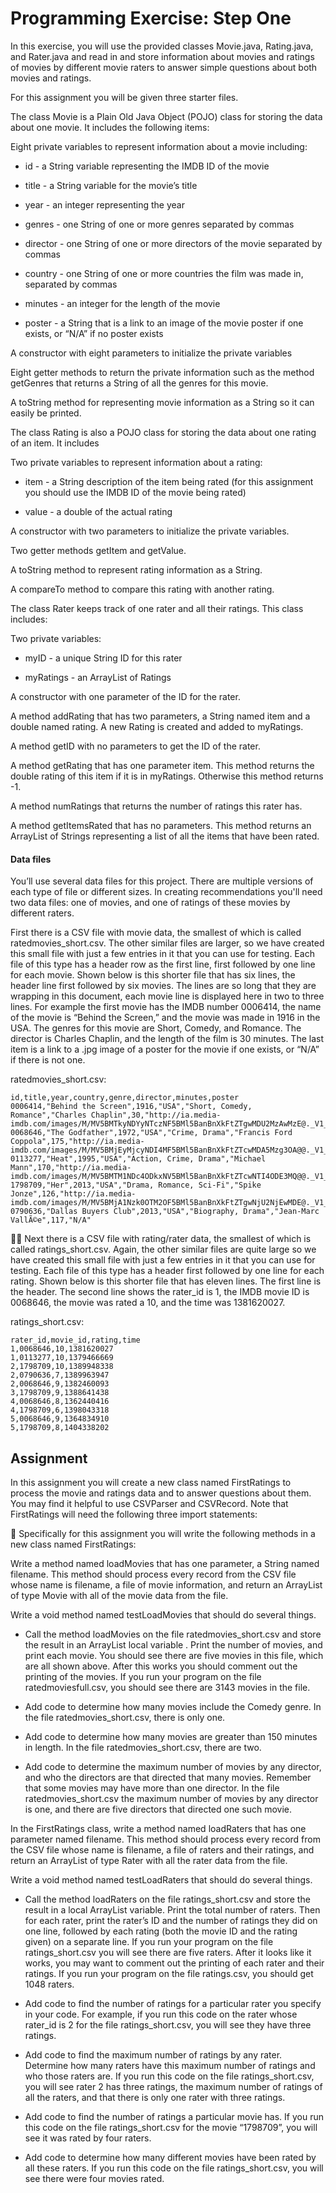 # Programming Exercise: Step One

In this exercise, you will use the provided classes Movie.java, Rating.java, and Rater.java and read in and store information about movies and ratings of movies by different movie raters to answer simple questions about both movies and ratings.

For this assignment you will be given three starter files.

The class Movie is a Plain Old Java Object (POJO) class for storing the data about one movie. It includes the following items:

Eight private variables to represent information about a movie including:

- id - a String variable representing the IMDB ID of the movie

- title - a String variable for the movie’s title

- year - an integer representing the year

- genres - one String of one or more genres separated by commas

- director - one String of one or more directors of the movie separated by commas

- country - one String of one or more countries the film was made in, separated by commas

- minutes - an integer for the length of the movie

- poster - a String that is a link to an image of the movie poster if one exists, or “N/A” if no poster exists

A constructor with eight parameters to initialize the private variables

Eight getter methods to return the private information such as the method getGenres that returns a String of all the genres for this movie.

A toString method for representing movie information as a String so it can easily be printed.

The class Rating is also a POJO class for storing the data about one rating of an item. It includes

Two private variables to represent information about a rating:

- item - a String description of the item being rated (for this assignment you should use the IMDB ID of the movie being rated)

- value - a double of the actual rating

A constructor with two parameters to initialize the private variables.

Two getter methods getItem and getValue.

A toString method to represent rating information as a String.

A compareTo method to compare this rating with another rating.

The class Rater keeps track of one rater and all their ratings. This class includes:

Two private variables:

- myID - a unique String ID for this rater

- myRatings - an ArrayList of Ratings

A constructor with one parameter of the ID for the rater.

A method addRating that has two parameters, a String named item and a double named rating. A new Rating is created and added to myRatings.

A method getID with no parameters to get the ID of the rater.

A method getRating that has one parameter item. This method returns the double rating of this item if it is in myRatings. Otherwise this method returns -1.

A method numRatings that returns the number of ratings this rater has.

A method getItemsRated that has no parameters. This method returns an ArrayList of Strings representing a list of all the items that have been rated.

#### Data files

You’ll use several data files for this project. There are multiple versions of each type of file or different sizes. In creating recommendations you'll need two data files: one of movies, and one of ratings of these movies by different raters.

First there is a CSV file with movie data, the smallest of which is called ratedmovies_short.csv. The other similar files are larger, so we have created this small file with just a few entries in it that you can use for testing. Each file of this type has a header row as the first line, first followed by one line for each movie. Shown below is this shorter file that has six lines, the header line first followed by six movies. The lines are so long that they are wrapping in this document, each movie line is displayed here in two to three lines. For example the first movie has the IMDB number 0006414, the name of the movie is “Behind the Screen,” and the movie was made in 1916 in the USA. The genres for this movie are Short, Comedy, and Romance. The director is Charles Chaplin, and the length of the film is 30 minutes. The last item is a link to a .jpg image of a poster for the movie if one exists, or “N/A” if there is not one.

ratedmovies_short.csv:
```
id,title,year,country,genre,director,minutes,poster
0006414,"Behind the Screen",1916,"USA","Short, Comedy, Romance","Charles Chaplin",30,"http://ia.media-imdb.com/images/M/MV5BMTkyNDYyNTczNF5BMl5BanBnXkFtZTgwMDU2MzAwMzE@._V1_SX300.jpg"
0068646,"The Godfather",1972,"USA","Crime, Drama","Francis Ford Coppola",175,"http://ia.media-imdb.com/images/M/MV5BMjEyMjcyNDI4MF5BMl5BanBnXkFtZTcwMDA5Mzg3OA@@._V1_SX300.jpg"
0113277,"Heat",1995,"USA","Action, Crime, Drama","Michael Mann",170,"http://ia.media-imdb.com/images/M/MV5BMTM1NDc4ODkxNV5BMl5BanBnXkFtZTcwNTI4ODE3MQ@@._V1_SX300.jpg"
1798709,"Her",2013,"USA","Drama, Romance, Sci-Fi","Spike Jonze",126,"http://ia.media-imdb.com/images/M/MV5BMjA1Nzk0OTM2OF5BMl5BanBnXkFtZTgwNjU2NjEwMDE@._V1_SX300.jpg"
0790636,"Dallas Buyers Club",2013,"USA","Biography, Drama","Jean-Marc VallÃ©e",117,"N/A"
```

Next there is a CSV file with rating/rater data, the smallest of which is called ratings_short.csv. Again, the other similar files are quite large so we have created this small file with just a few entries in it that you can use for testing. Each file of this type has a header first followed by one line for each rating. Shown below is this shorter file that has eleven lines. The first line is the header. The second line shows the rater_id is 1, the IMDB movie ID is 0068646, the movie was rated a 10, and the time was 1381620027.

ratings_short.csv:

```
rater_id,movie_id,rating,time
1,0068646,10,1381620027
1,0113277,10,1379466669
2,1798709,10,1389948338
2,0790636,7,1389963947
2,0068646,9,1382460093
3,1798709,9,1388641438
4,0068646,8,1362440416
4,1798709,6,1398043318
5,0068646,9,1364834910
5,1798709,8,1404338202
```

## Assignment

In this assignment you will create a new class named FirstRatings to process the movie and ratings data and to answer questions about them. You may find it helpful to use CSVParser and CSVRecord. Note that FirstRatings will need the following three import statements:


Specifically for this assignment you will write the following methods in a new class named FirstRatings:

Write a method named loadMovies that has one parameter, a String named filename. This method should process every record from the CSV file whose name is filename, a file of movie information, and return an ArrayList of type Movie with all of the movie data from the file.

Write a void method named testLoadMovies that should do several things.

- Call the method loadMovies on the file ratedmovies_short.csv and store the result in an ArrayList local variable . Print the number of movies, and print each movie. You should see there are five movies in this file, which are all shown above. After this works you should comment out the printing of the movies. If you run your program on the file ratedmoviesfull.csv, you should see there are 3143 movies in the file.

- Add code to determine how many movies include the Comedy genre. In the file ratedmovies_short.csv, there is only one.

- Add code to determine how many movies are greater than 150 minutes in length. In the file ratedmovies_short.csv, there are two.

- Add code to determine the maximum number of movies by any director, and who the directors are that directed that many movies. Remember that some movies may have more than one director. In the file ratedmovies_short.csv the maximum number of movies by any director is one, and there are five directors that directed one such movie.

In the FirstRatings class, write a method named loadRaters that has one parameter named filename. This method should process every record from the CSV file whose name is filename, a file of raters and their ratings, and return an ArrayList of type Rater with all the rater data from the file.

Write a void method named testLoadRaters that should do several things.

- Call the method loadRaters on the file ratings_short.csv and store the result in a local ArrayList variable. Print the total number of raters. Then for each rater, print the rater’s ID and the number of ratings they did on one line, followed by each rating (both the movie ID and the rating given) on a separate line. If you run your program on the file ratings_short.csv you will see there are five raters. After it looks like it works, you may want to comment out the printing of each rater and their ratings. If you run your program on the file ratings.csv, you should get 1048 raters.

- Add code to find the number of ratings for a particular rater you specify in your code. For example, if you run this code on the rater whose rater_id is 2 for the file ratings_short.csv, you will see they have three ratings.

- Add code to find the maximum number of ratings by any rater. Determine how many raters have this maximum number of ratings and who those raters are. If you run this code on the file ratings_short.csv, you will see rater 2 has three ratings, the maximum number of ratings of all the raters, and that there is only one rater with three ratings.

- Add code to find the number of ratings a particular movie has. If you run this code on the file ratings_short.csv for the movie “1798709”, you will see it was rated by four raters.

- Add code to determine how many different movies have been rated by all these raters. If you run this code on the file ratings_short.csv, you will see there were four movies rated.
